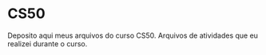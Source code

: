 # CS50
Deposito aqui meus arquivos do curso CS50. Arquivos de atividades que eu realizei durante o curso. 
